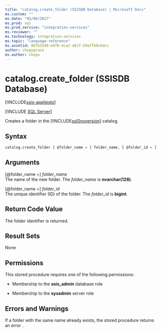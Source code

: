 ```yaml
---
title: "catalog.create_folder (SSISDB Database) | Microsoft Docs"
ms.custom: ""
ms.date: "03/06/2017"
ms.prod: sql
ms.prod_service: "integration-services"
ms.reviewer: ""
ms.technology: integration-services
ms.topic: "language-reference"
ms.assetid: 06fb3549-e970-4ca2-a61f-59affb9c6dcc
author: chugugrace
ms.author: chugu
---
```

# catalog.create_folder (SSISDB Database)

[!INCLUDE[ssis-appliesto](../../includes/ssis-appliesto-ssvrpluslinux-asdb-asdw-xxx.md)]


[!INCLUDE [SQL Server](../../includes/applies-to-version/sqlserver.md)]

  Creates a folder in the [!INCLUDE[ssISnoversion](../../includes/ssisnoversion-md.md)] catalog.  
  
## Syntax  
  
```sql  
catalog.create_folder [ @folder_name = ] folder_name, [ @folder_id = ] folder_id OUTPUT  
```  
  
## Arguments  
 [@folder_name =] *folder_name*  
 The name of the new folder. The *folder_name* is **nvarchar(128)**.  
  
 [@folder_name =] *folder_id*  
 The unique identifier (ID) of the folder. The *folder_id* is **bigint**.  
  
## Return Code Value  
 The folder identifier is returned.  
  
## Result Sets  
 None  
  
## Permissions  
 This stored procedure requires one of the following permissions:  
  
-   Membership to the **ssis_admin** database role  
  
-   Membership to the **sysadmin** server role  
  
## Errors and Warnings  
If a folder with the same name already exists, the stored procedure returns an error .  
  
  
